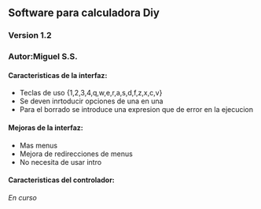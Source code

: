 ## Software para calculadora Diy
### Version 1.2
### Autor:Miguel S.S.
#### Caracteristicas de la interfaz:
* Teclas de uso {1,2,3,4,q,w,e,r,a,s,d,f,z,x,c,v}
* Se deven inrtoducir opciones de una en una
* Para el borrado se introduce una expresion que de error en la ejecucion
#### Mejoras de la interfaz:
* Mas menus
* Mejora de redirecciones de menus
* No necesita de usar intro
#### Caracteristicas del controlador:
*En curso*
